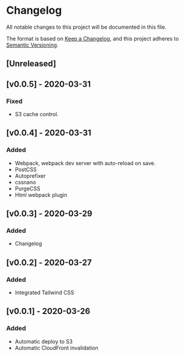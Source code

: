# Changelog
All notable changes to this project will be documented in this file.

The format is based on [Keep a Changelog](https://keepachangelog.com/en/1.0.0/),
and this project adheres to [Semantic Versioning](https://semver.org/spec/v2.0.0.html).

## [Unreleased]

## [v0.0.5] - 2020-03-31
### Fixed
- S3 cache control.

## [v0.0.4] - 2020-03-31
### Added
- Webpack, webpack dev server with auto-reload on save. 
- PostCSS
- Autoprefixer
- cssnano
- PurgeCSS
- Html webpack plugin

## [v0.0.3] - 2020-03-29
### Added
- Changelog

## [v0.0.2] - 2020-03-27
### Added
- Integrated Tailwind CSS

## [v0.0.1] - 2020-03-26
### Added 
- Automatic deploy to S3
- Automatic CloudFront invalidation

